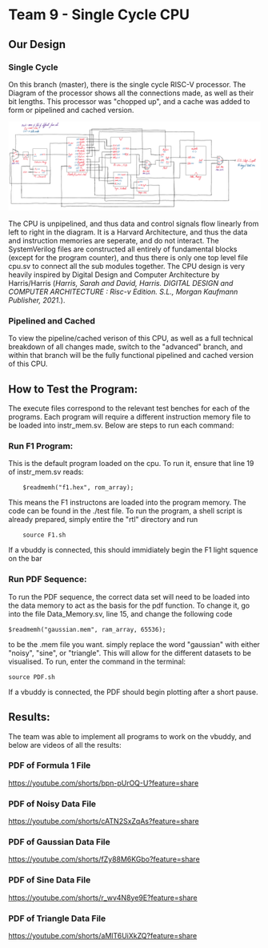 # Team 9 - Single Cycle CPU

## Our Design

### Single Cycle

On this branch (master), there is the single cycle RISC-V processor. The Diagram of the processor shows all the connections made, as well as their bit lengths. This processor was "chopped up", and a cache was added to form or pipelined and cached version.

![](/rtl/videos/SingleCycle.png)


The CPU is unpipelined, and thus data and control signals flow linearly from left to right in the diagram. It is a Harvard Architecture, and thus the data and instruction memories are seperate, and do not interact. The SystemVerilog files are constructed all entirely of fundamental blocks (except for the program counter), and thus there is only one top level file cpu.sv to connect all the sub modules together. The CPU design is very heavily inspired by Digital Design and Computer Architecture by Harris/Harris (*Harris, Sarah and David, Harris. DIGITAL DESIGN and COMPUTER ARCHITECTURE : Risc-v Edition. S.L., Morgan Kaufmann Publisher, 2021.*).

### Pipelined and Cached

To view the pipeline/cached verison of this CPU, as well as a full technical breakdown of all changes made, switch to the "advanced" branch, and within that branch will be the fully functional pipelined and cached version of this CPU.


## How to Test the Program:

The execute files correspond to the relevant test benches for each of the programs. Each program will require a different instruction memory file to be loaded into instr_mem.sv. Below are steps to run each command:

### Run F1 Program:

This is the default program loaded on the cpu. To run it, ensure that line 19 of instr_mem.sv reads:
```
    $readmemh("f1.hex", rom_array);
```
This means the F1 instructons are loaded into the program memory. The code can be found in the ./test file. To run the program, a shell script is already prepared, simply entire the "rtl" directory and run
```
    source F1.sh
```
If a vbuddy is connected, this should immidiately begin the F1 light squence on the bar

### Run PDF Sequence:
To run the PDF sequence, the correct data set will need to be loaded into the data memory to act as the basis for the pdf function. To change it, go into the file Data_Memory.sv, line 15, and change the following code
```
$readmemh("gaussian.mem", ram_array, 65536);
```
to be the .mem file you want. simply replace the word "gaussian" with either "noisy", "sine", or "triangle". This will allow for the different datasets to be visualised. To run, enter the command in the terminal:
```
source PDF.sh
```
If a vbuddy is connected, the PDF should begin plotting after a short pause.

## Results:

The team was able to implement all programs to work on the vbuddy, and below are videos of all the results:

### PDF of Formula 1 File
https://youtube.com/shorts/bpn-pUrOQ-U?feature=share


### PDF of Noisy Data File
https://youtube.com/shorts/cATN2SxZqAs?feature=share


### PDF of Gaussian Data File
https://youtube.com/shorts/fZy88M6KGbo?feature=share


### PDF of Sine Data File
https://youtube.com/shorts/r_wv4N8ye9E?feature=share


### PDF of Triangle Data File
https://youtube.com/shorts/aMlT6UiXkZQ?feature=share

